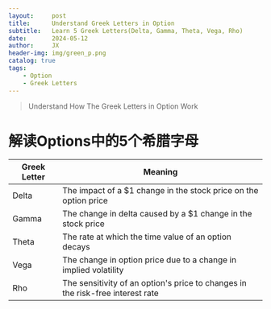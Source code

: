 ```yaml
---
layout:     post
title:      Understand Greek Letters in Option
subtitle:   Learn 5 Greek Letters(Delta, Gamma, Theta, Vega, Rho)
date:       2024-05-12
author:     JX
header-img: img/green_p.png
catalog: true
tags:
    - Option
    - Greek Letters
---
```


>Understand How The Greek Letters in Option Work


# 解读Options中的5个希腊字母

| Greek Letter | Meaning |
| --- | --- |
| Delta | The impact of a $1 change in the stock price on the option price |
| Gamma | The change in delta caused by a $1 change in the stock price |
| Theta | The rate at which the time value of an option decays |
| Vega | The change in option price due to a change in implied volatility |
| Rho | The sensitivity of an option's price to changes in the risk-free interest rate |
